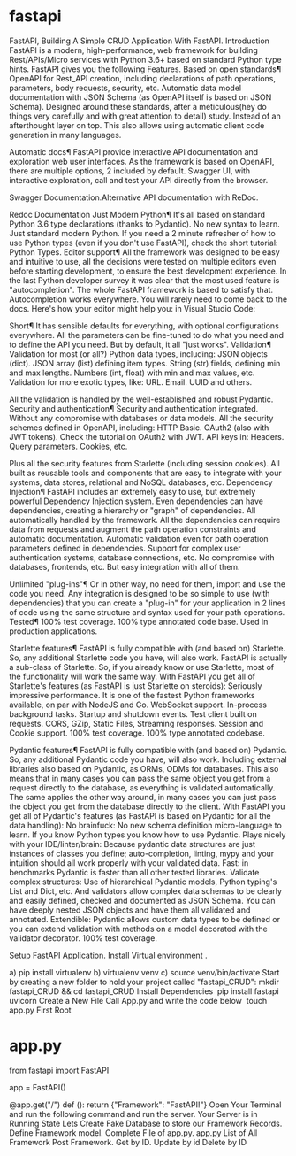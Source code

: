 # fastapi
FastAPI, Building A Simple CRUD Application With FastAPI.
Introduction 
FastAPI is a modern, high-performance, web framework for building Rest/APIs/Micro services with Python 3.6+ based on standard Python type hints.
FastAPI gives you the following Features.
Based on open standards¶
OpenAPI for Rest_API creation, including declarations of path operations, parameters, body requests, security, etc.
Automatic data model documentation with JSON Schema (as OpenAPI itself is based on JSON Schema).
Designed around these standards, after a meticulous(hey do things very carefully and with great attention to detail) study. Instead of an afterthought layer on top.
This also allows using automatic client code generation in many languages.

Automatic docs¶
FastAPI provide interactive API documentation and exploration web user interfaces. As the framework is based on OpenAPI, there are multiple options, 2 included by default.
Swagger UI, with interactive exploration, call and test your API directly from the browser.

Swagger Documentation.Alternative API documentation with ReDoc.

Redoc Documentation Just Modern Python¶
It's all based on standard Python 3.6 type declarations (thanks to Pydantic). No new syntax to learn. Just standard modern Python.
If you need a 2 minute refresher of how to use Python types (even if you don't use FastAPI), check the short tutorial: Python Types.
Editor support¶
All the framework was designed to be easy and intuitive to use, all the decisions were tested on multiple editors even before starting development, to ensure the best development experience.
In the last Python developer survey it was clear that the most used feature is "autocompletion".
The whole FastAPI framework is based to satisfy that. Autocompletion works everywhere.
You will rarely need to come back to the docs.
Here's how your editor might help you:
in Visual Studio Code:

Short¶
It has sensible defaults for everything, with optional configurations everywhere. All the parameters can be fine-tuned to do what you need and to define the API you need.
But by default, it all "just works".
Validation¶
Validation for most (or all?) Python data types, including:
JSON objects (dict).
JSON array (list) defining item types.
String (str) fields, defining min and max lengths.
Numbers (int, float) with min and max values, etc.
Validation for more exotic types, like:
URL.
Email.
UUID and others.

All the validation is handled by the well-established and robust Pydantic.
Security and authentication¶
Security and authentication integrated. Without any compromise with databases or data models.
All the security schemes defined in OpenAPI, including:
HTTP Basic.
OAuth2 (also with JWT tokens). Check the tutorial on OAuth2 with JWT.
API keys in:
Headers.
Query parameters.
Cookies, etc.

Plus all the security features from Starlette (including session cookies).
All built as reusable tools and components that are easy to integrate with your systems, data stores, relational and NoSQL databases, etc.
Dependency Injection¶
FastAPI includes an extremely easy to use, but extremely powerful Dependency Injection system.
Even dependencies can have dependencies, creating a hierarchy or "graph" of dependencies.
All automatically handled by the framework.
All the dependencies can require data from requests and augment the path operation constraints and automatic documentation.
Automatic validation even for path operation parameters defined in dependencies.
Support for complex user authentication systems, database connections, etc.
No compromise with databases, frontends, etc. But easy integration with all of them.

Unlimited "plug-ins"¶
Or in other way, no need for them, import and use the code you need.
Any integration is designed to be so simple to use (with dependencies) that you can create a "plug-in" for your application in 2 lines of code using the same structure and syntax used for your path operations.
Tested¶
100% test coverage.
100% type annotated code base.
Used in production applications.

Starlette features¶
FastAPI is fully compatible with (and based on) Starlette. So, any additional Starlette code you have, will also work.
FastAPI is actually a sub-class of Starlette. So, if you already know or use Starlette, most of the functionality will work the same way.
With FastAPI you get all of Starlette's features (as FastAPI is just Starlette on steroids):
Seriously impressive performance. It is one of the fastest Python frameworks available, on par with NodeJS and Go.
WebSocket support.
In-process background tasks.
Startup and shutdown events.
Test client built on requests.
CORS, GZip, Static Files, Streaming responses.
Session and Cookie support.
100% test coverage.
100% type annotated codebase.

Pydantic features¶
FastAPI is fully compatible with (and based on) Pydantic. So, any additional Pydantic code you have, will also work.
Including external libraries also based on Pydantic, as ORMs, ODMs for databases.
This also means that in many cases you can pass the same object you get from a request directly to the database, as everything is validated automatically.
The same applies the other way around, in many cases you can just pass the object you get from the database directly to the client.
With FastAPI you get all of Pydantic's features (as FastAPI is based on Pydantic for all the data handling):
No brainfuck:
No new schema definition micro-language to learn.
If you know Python types you know how to use Pydantic.
Plays nicely with your IDE/linter/brain:
Because pydantic data structures are just instances of classes you define; auto-completion, linting, mypy and your intuition should all work properly with your validated data.
Fast:
in benchmarks Pydantic is faster than all other tested libraries.
Validate complex structures:
Use of hierarchical Pydantic models, Python typing's List and Dict, etc.
And validators allow complex data schemas to be clearly and easily defined, checked and documented as JSON Schema.
You can have deeply nested JSON objects and have them all validated and annotated.
Extendible:
Pydantic allows custom data types to be defined or you can extend validation with methods on a model decorated with the validator decorator.
100% test coverage.

Setup FastAPI Application.
Install Virtual environment .

a) pip install virtualenv
b) virtualenv venv
c) source venv/bin/activate
Start by creating a new folder to hold your project called "fastapi_CRUD":
mkdir fastapi_CRUD && cd fastapi_CRUD
Install Dependencies 
pip install fastapi uvicorn
Create a New File Call App.py and write the code below 
touch app.py
First Root
# app.py
from fastapi import FastAPI

app = FastAPI()

@app.get("/")
def ():
  return {"Framework": "FastAPI!"}
Open Your Terminal and run the following command and run the server.
Your Server is in Running State Lets Create Fake Database to store our Framework Records.
Define Framework  model.
Complete File of app.py.
app.py List of All Framework
Post Framework.
Get by ID.
Update by id
Delete by ID
